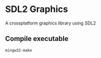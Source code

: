 # SDL2 Graphics
A crossplatform graphics library using SDL2

## Compile executable
```mingw32-make```